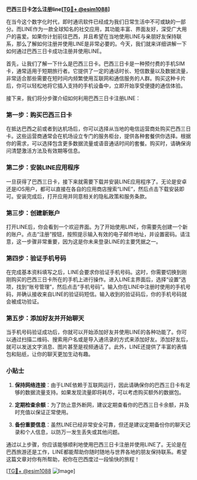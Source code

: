 **巴西三日卡怎么注册line[[TG💪+ @esim1088](https://t.me/s/esim1088)]**

在当今这个数字化时代，即时通讯软件已经成为我们日常生活中不可或缺的一部分。而LINE作为一款全球知名的社交应用，其功能丰富、界面友好，深受广大用户的喜爱。如果你计划前往巴西，并且希望在当地使用LINE与亲朋好友保持联系，那么了解如何注册并使用LINE是非常必要的。今天，我们就来详细讲解一下如何通过巴西三日卡成功注册并使用LINE。

首先，让我们了解一下什么是巴西三日卡。巴西三日卡是一种预付费的手机SIM卡，通常适用于短期旅行者。它提供了一定的通话时长、短信数量以及数据流量，非常适合那些需要在短时间内频繁使用互联网和通信服务的人群。购买这种卡片后，你可以轻松地将它插入支持的手机设备中，立即开始享受便捷的通信体验。

接下来，我们将分步骤介绍如何利用巴西三日卡注册LINE：

### 第一步：购买巴西三日卡

在抵达巴西之前或者到达机场后，你可以选择从当地的电信运营商处购买巴西三日卡。这些运营商通常会在机场设立专门的服务柜台，提供各种套餐供你选择。根据你的需求，可以选择包含更多数据流量或语音通话时间的套餐。购买时，请确保询问清楚激活方法及有效期等信息。

### 第二步：安装LINE应用程序

一旦获得了巴西三日卡，接下来就需要下载并安装LINE应用程序了。无论是安卓还是iOS用户，都可以直接在各自的应用商店搜索“LINE”，然后点击下载安装即可。安装完成后，打开应用并同意相关的隐私政策和服务条款。

### 第三步：创建新账户

打开LINE后，你会看到一个欢迎界面。为了开始使用LINE，你需要先创建一个新的账户。点击“注册”按钮，按照提示输入有效的电子邮件地址，并设置密码。请注意，这一步骤非常重要，因为这是你未来登录LINE的主要凭据之一。

### 第四步：验证手机号码

在完成基本资料填写之后，LINE会要求你验证手机号码。这时，你需要切换到刚刚购买的巴西三日卡所在的手机上进行操作。进入LINE主界面后，选择“设置”选项，找到“账号管理”，然后点击“手机号码”。输入你在LINE中注册时使用的手机号码，并确认接收来自LINE的验证码短信。输入收到的验证码后，你的手机号码就会被成功验证。

### 第五步：添加好友并开始聊天

当手机号码验证成功后，你就可以开始添加好友并使用LINE的各种功能了。你可以通过扫描二维码、搜索用户名或是导入通讯录的方式来添加好友。添加好友后，就可以发送文字消息、图片甚至是视频通话了。此外，LINE还提供了丰富的表情包和贴纸，让你的聊天更加生动有趣。

### 小贴士

1. **保持网络连接**：由于LINE依赖于互联网运行，因此请确保你的巴西三日卡有足够的数据流量支持。如果发现流量即将耗尽，可以考虑购买额外的数据包。
   
2. **定期检查余额**：为了防止意外断网，建议定期查看你的巴西三日卡余额，并及时充值以保证正常使用。

3. **备份重要信息**：虽然LINE已经非常安全可靠，但还是建议定期备份你的聊天记录和个人信息，以防万一发生丢失或其他问题。

通过以上步骤，你应该能够顺利地使用巴西三日卡注册并使用LINE了。无论是在巴西旅游还是工作，LINE都能帮助你随时随地与世界各地的朋友保持联系。希望这篇文章对你有所帮助，祝你在巴西度过一段愉快的旅程！

[[TG💪+ @esim1088](https://t.me/s/esim1088) ![Image](https://i.postimg.cc/4NQfJmqS/Snipaste-2025-05-13-00-14-12.png)]